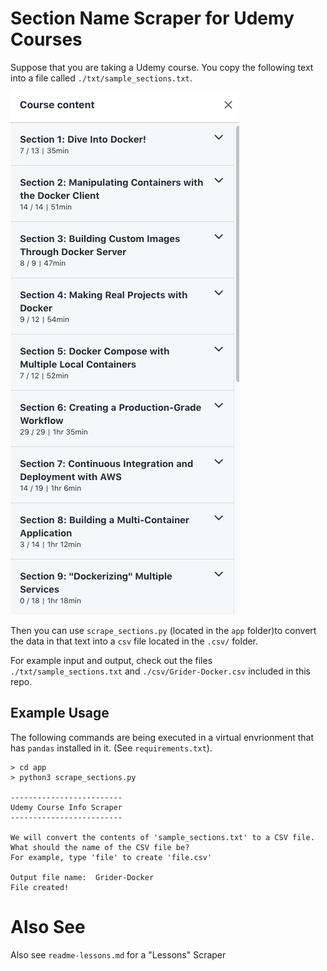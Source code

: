 # Section Name Scraper for Udemy Courses

Suppose that you are taking a Udemy course. You copy the following text into a file called `./txt/sample_sections.txt`.

![sections](./images/sections.png)

Then you can use `scrape_sections.py` (located in the `app` folder)to convert the data in that text into a `csv` file located in the `.csv/` folder.

For example input and output, check out the files `./txt/sample_sections.txt` and `./csv/Grider-Docker.csv` included in this repo.

## Example Usage

The following commands are being executed in a virtual envrionment that has `pandas` installed in it. (See `requirements.txt`).

```
> cd app
> python3 scrape_sections.py

-------------------------
Udemy Course Info Scraper
-------------------------

We will convert the contents of 'sample_sections.txt' to a CSV file.
What should the name of the CSV file be?
For example, type 'file' to create 'file.csv'

Output file name:  Grider-Docker
File created!

```

# Also See

Also see `readme-lessons.md` for a "Lessons" Scraper
